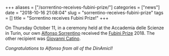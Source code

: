 +++
aliases = ["/sorrentino-receives-fubini-prize/"]
categories = ["news"]
date = "2018-10-16 21:08:04"
slug = "sorrentino-receives-fubini-prize"
tags = []
title = "Sorrentino receives Fubini Prize!"
+++

On Thursday October 11, in a ceremony held at the Accademia delle
Scienze in Turin, our own [Alfonso
Sorrentino](http://www.mat.uniroma2.it/~sorrenti/Homepage.html) received
the [Fubini Prize](https://premiofubini.wordpress.com/premio-fubini/)
2018. The other recipient was [Giovanni
Catino](https://www.mate.polimi.it/?view=pp&id=369&lg=en).

*Congratulations to Alfonso from all of the DinAmicI!*

 
